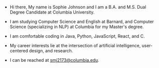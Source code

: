 
- Hi there, My name is Sophie Johnson and I am a B.A. and M.S. Dual Degree Candidate at Columbia University.
- I am studying Computer Science and English at Barnard, and Computer Science (specializing in NLP) at Columbia for my Master's degree. 
- I am comfortable coding in Java, Python, JavaScript, React, and C. 
- My career interests lie at the intersection of artificial intelligence, user-centered design, and research.

- I can be reached at smj2173@columbia.edu.
